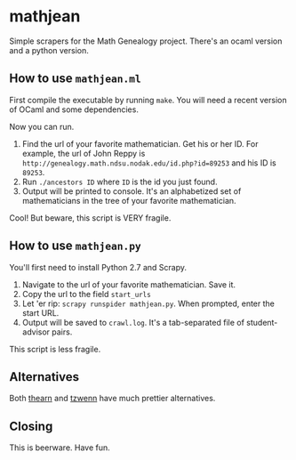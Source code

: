 # mathjean

Simple scrapers for the Math Genealogy project.
There's an ocaml version and a python version.

## How to use `mathjean.ml`

First compile the executable by running `make`.
You will need a recent version of OCaml and some dependencies.

Now you can run.
1. Find the url of your favorite mathematician. Get his or her ID. For example, the url of John Reppy is `http://genealogy.math.ndsu.nodak.edu/id.php?id=89253` and his ID is `89253`.
2. Run `./ancestors ID` where `ID` is the id you just found.
3. Output will be printed to console. It's an alphabetized set of mathematicians in the tree of your favorite mathematician.

Cool! But beware, this script is VERY fragile.

## How to use `mathjean.py`

You'll first need to install Python 2.7 and Scrapy.

1. Navigate to the url of your favorite mathematician. Save it.
2. Copy the url to the field `start_urls`
3. Let 'er rip: `scrapy runspider mathjean.py`. When prompted, enter the start URL.
4. Output will be saved to `crawl.log`. It's a tab-separated file of student-advisor pairs.

This script is less fragile.

## Alternatives

Both [thearn](https://github.com/thearn/math-genealogy)
and [tzwenn](https://github.com/tzwenn/MathGenealogy)
have much prettier alternatives.

## Closing

This is beerware.
Have fun.

<!-- Ben Greenman, 2014-07-13 -->
